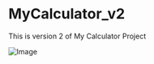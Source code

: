 # MyCalculator_v2
This is version 2 of My Calculator Project


![Image](https://github.com/user-attachments/assets/b09f6551-f262-45c4-9c6e-4b0a460ca44a)
